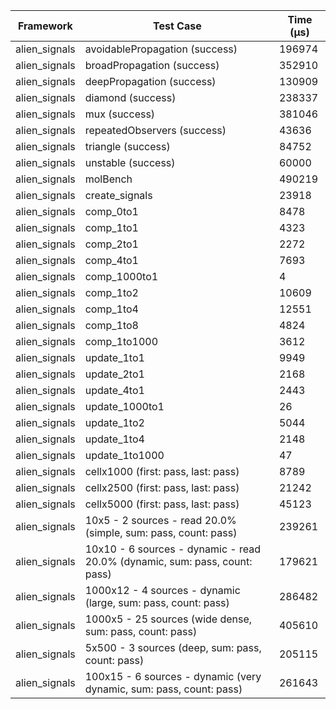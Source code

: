 | Framework | Test Case | Time (μs) |
| --- | --- | --- |
| alien_signals | avoidablePropagation (success) | 196974 |
| alien_signals | broadPropagation (success) | 352910 |
| alien_signals | deepPropagation (success) | 130909 |
| alien_signals | diamond (success) | 238337 |
| alien_signals | mux (success) | 381046 |
| alien_signals | repeatedObservers (success) | 43636 |
| alien_signals | triangle (success) | 84752 |
| alien_signals | unstable (success) | 60000 |
| alien_signals | molBench | 490219 |
| alien_signals | create_signals | 23918 |
| alien_signals | comp_0to1 | 8478 |
| alien_signals | comp_1to1 | 4323 |
| alien_signals | comp_2to1 | 2272 |
| alien_signals | comp_4to1 | 7693 |
| alien_signals | comp_1000to1 | 4 |
| alien_signals | comp_1to2 | 10609 |
| alien_signals | comp_1to4 | 12551 |
| alien_signals | comp_1to8 | 4824 |
| alien_signals | comp_1to1000 | 3612 |
| alien_signals | update_1to1 | 9949 |
| alien_signals | update_2to1 | 2168 |
| alien_signals | update_4to1 | 2443 |
| alien_signals | update_1000to1 | 26 |
| alien_signals | update_1to2 | 5044 |
| alien_signals | update_1to4 | 2148 |
| alien_signals | update_1to1000 | 47 |
| alien_signals | cellx1000 (first: pass, last: pass) | 8789 |
| alien_signals | cellx2500 (first: pass, last: pass) | 21242 |
| alien_signals | cellx5000 (first: pass, last: pass) | 45123 |
| alien_signals | 10x5 - 2 sources - read 20.0% (simple, sum: pass, count: pass) | 239261 |
| alien_signals | 10x10 - 6 sources - dynamic - read 20.0% (dynamic, sum: pass, count: pass) | 179621 |
| alien_signals | 1000x12 - 4 sources - dynamic (large, sum: pass, count: pass) | 286482 |
| alien_signals | 1000x5 - 25 sources (wide dense, sum: pass, count: pass) | 405610 |
| alien_signals | 5x500 - 3 sources (deep, sum: pass, count: pass) | 205115 |
| alien_signals | 100x15 - 6 sources - dynamic (very dynamic, sum: pass, count: pass) | 261643 |

